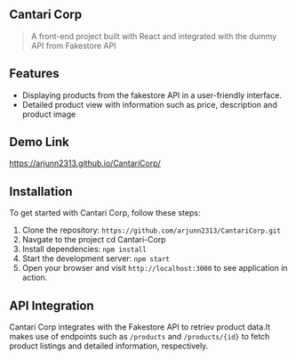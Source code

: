 ## Cantari Corp
> A front-end project built with React  and integrated with the dummy API from Fakestore API
>
## Features
- Displaying products from the fakestore API in a user-friendly interface.
- Detailed product view with information such as price, description and product image

## Demo Link
   https://arjunn2313.github.io/CantariCorp/

## Installation
To get started with Cantari Corp, follow these steps:
1. Clone the repository: `https://github.com/arjunn2313/CantariCorp.git`
2. Navgate to the project cd Cantari-Corp
3. Install dependencies: `npm install`
4. Start the development server: `npm start`
5. Open your browser and visit `http://localhost:3000` to see application in action.

## API Integration
Cantari Corp integrates with the Fakestore API to retriev product data.It makes use of endpoints such as `/products` and `/products/{id}` to fetch product listings and detailed information,
respectively.
